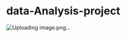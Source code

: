 # data-Analysis-project

![Uploading image.png…](https://www.bing.com/th?id=OIP.PQCwPS8W3XOD7kmgyWq0YQHaEo&w=152&h=100&c=8&rs=1&qlt=90&o=6&dpr=1.3&pid=3.1&rm=2)
